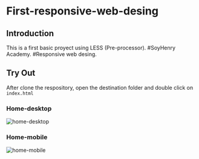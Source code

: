 # First-responsive-web-desing

## Introduction

This is a first basic proyect using LESS (Pre-processor). #SoyHenry Academy. 
#Responsive web desing.


## Try Out

After clone the respository, open the destination folder and double click on `index.html`

### Home-desktop

![home-desktop](https://user-images.githubusercontent.com/66718960/99416431-96527c80-28d7-11eb-9e40-bc5520f08a1f.png)

### Home-mobile

![home-mobile](https://user-images.githubusercontent.com/66718960/99416535-b4b87800-28d7-11eb-9745-65e73e66e08e.png)